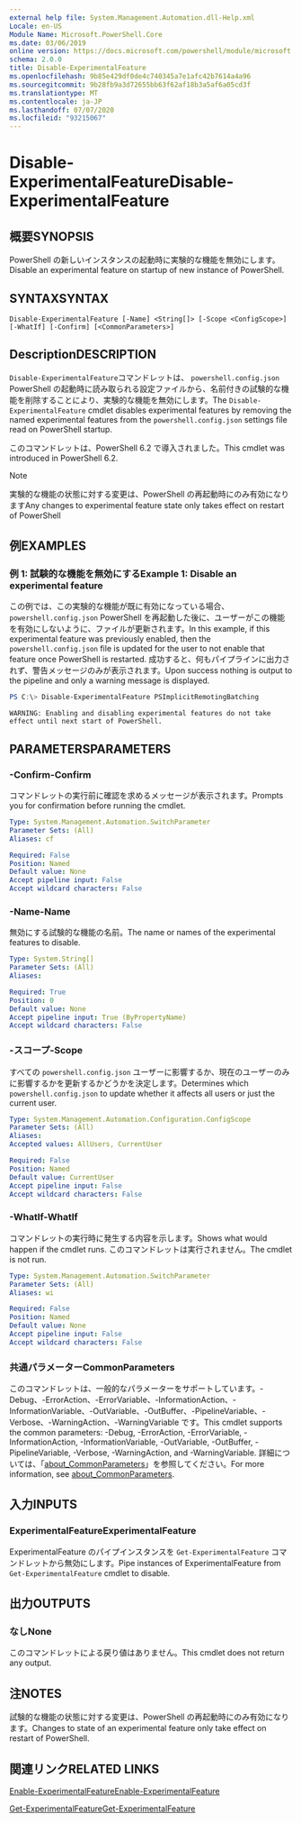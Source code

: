 ```yaml
---
external help file: System.Management.Automation.dll-Help.xml
Locale: en-US
Module Name: Microsoft.PowerShell.Core
ms.date: 03/06/2019
online version: https://docs.microsoft.com/powershell/module/microsoft.powershell.core/disable-experimentalfeature?view=powershell-6&WT.mc_id=ps-gethelp
schema: 2.0.0
title: Disable-ExperimentalFeature
ms.openlocfilehash: 9b85e429df0de4c740345a7e1afc42b7614a4a96
ms.sourcegitcommit: 9b28fb9a3d72655bb63f62af18b3a5af6a05cd3f
ms.translationtype: MT
ms.contentlocale: ja-JP
ms.lasthandoff: 07/07/2020
ms.locfileid: "93215067"
---
```

# <span data-ttu-id="b8036-102">Disable-ExperimentalFeature</span><span class="sxs-lookup"><span data-stu-id="b8036-102">Disable-ExperimentalFeature</span></span>

## <span data-ttu-id="b8036-103">概要</span><span class="sxs-lookup"><span data-stu-id="b8036-103">SYNOPSIS</span></span>
<span data-ttu-id="b8036-104">PowerShell の新しいインスタンスの起動時に実験的な機能を無効にします。</span><span class="sxs-lookup"><span data-stu-id="b8036-104">Disable an experimental feature on startup of new instance of PowerShell.</span></span>

## <span data-ttu-id="b8036-105">SYNTAX</span><span class="sxs-lookup"><span data-stu-id="b8036-105">SYNTAX</span></span>

```
Disable-ExperimentalFeature [-Name] <String[]> [-Scope <ConfigScope>] [-WhatIf] [-Confirm] [<CommonParameters>]
```

## <span data-ttu-id="b8036-106">Description</span><span class="sxs-lookup"><span data-stu-id="b8036-106">DESCRIPTION</span></span>

<span data-ttu-id="b8036-107">`Disable-ExperimentalFeature`コマンドレットは、 `powershell.config.json` PowerShell の起動時に読み取られる設定ファイルから、名前付きの試験的な機能を削除することにより、実験的な機能を無効にします。</span><span class="sxs-lookup"><span data-stu-id="b8036-107">The `Disable-ExperimentalFeature` cmdlet disables experimental features by removing the named experimental features from the `powershell.config.json` settings file read on PowerShell startup.</span></span>

<span data-ttu-id="b8036-108">このコマンドレットは、PowerShell 6.2 で導入されました。</span><span class="sxs-lookup"><span data-stu-id="b8036-108">This cmdlet was introduced in PowerShell 6.2.</span></span>

> [!NOTE]
> <span data-ttu-id="b8036-109">実験的な機能の状態に対する変更は、PowerShell の再起動時にのみ有効になります</span><span class="sxs-lookup"><span data-stu-id="b8036-109">Any changes to experimental feature state only takes effect on restart of PowerShell</span></span>

## <span data-ttu-id="b8036-110">例</span><span class="sxs-lookup"><span data-stu-id="b8036-110">EXAMPLES</span></span>

### <span data-ttu-id="b8036-111">例 1: 試験的な機能を無効にする</span><span class="sxs-lookup"><span data-stu-id="b8036-111">Example 1: Disable an experimental feature</span></span>

<span data-ttu-id="b8036-112">この例では、この実験的な機能が既に有効になっている場合、 `powershell.config.json` PowerShell を再起動した後に、ユーザーがこの機能を有効にしないように、ファイルが更新されます。</span><span class="sxs-lookup"><span data-stu-id="b8036-112">In this example, if this experimental feature was previously enabled, then the `powershell.config.json` file is updated for the user to not enable that feature once PowerShell is restarted.</span></span>
<span data-ttu-id="b8036-113">成功すると、何もパイプラインに出力されず、警告メッセージのみが表示されます。</span><span class="sxs-lookup"><span data-stu-id="b8036-113">Upon success nothing is output to the pipeline and only a warning message is displayed.</span></span>

```powershell
PS C:\> Disable-ExperimentalFeature PSImplicitRemotingBatching
```

```Output
WARNING: Enabling and disabling experimental features do not take effect until next start of PowerShell.
```

## <span data-ttu-id="b8036-114">PARAMETERS</span><span class="sxs-lookup"><span data-stu-id="b8036-114">PARAMETERS</span></span>

### <span data-ttu-id="b8036-115">-Confirm</span><span class="sxs-lookup"><span data-stu-id="b8036-115">-Confirm</span></span>

<span data-ttu-id="b8036-116">コマンドレットの実行前に確認を求めるメッセージが表示されます。</span><span class="sxs-lookup"><span data-stu-id="b8036-116">Prompts you for confirmation before running the cmdlet.</span></span>

```yaml
Type: System.Management.Automation.SwitchParameter
Parameter Sets: (All)
Aliases: cf

Required: False
Position: Named
Default value: None
Accept pipeline input: False
Accept wildcard characters: False
```

### <span data-ttu-id="b8036-117">-Name</span><span class="sxs-lookup"><span data-stu-id="b8036-117">-Name</span></span>

<span data-ttu-id="b8036-118">無効にする試験的な機能の名前。</span><span class="sxs-lookup"><span data-stu-id="b8036-118">The name or names of the experimental features to disable.</span></span>

```yaml
Type: System.String[]
Parameter Sets: (All)
Aliases:

Required: True
Position: 0
Default value: None
Accept pipeline input: True (ByPropertyName)
Accept wildcard characters: False
```

### <span data-ttu-id="b8036-119">-スコープ</span><span class="sxs-lookup"><span data-stu-id="b8036-119">-Scope</span></span>

<span data-ttu-id="b8036-120">すべての `powershell.config.json` ユーザーに影響するか、現在のユーザーのみに影響するかを更新するかどうかを決定します。</span><span class="sxs-lookup"><span data-stu-id="b8036-120">Determines which `powershell.config.json` to update whether it affects all users or just the current user.</span></span>

```yaml
Type: System.Management.Automation.Configuration.ConfigScope
Parameter Sets: (All)
Aliases:
Accepted values: AllUsers, CurrentUser

Required: False
Position: Named
Default value: CurrentUser
Accept pipeline input: False
Accept wildcard characters: False
```

### <span data-ttu-id="b8036-121">-WhatIf</span><span class="sxs-lookup"><span data-stu-id="b8036-121">-WhatIf</span></span>

<span data-ttu-id="b8036-122">コマンドレットの実行時に発生する内容を示します。</span><span class="sxs-lookup"><span data-stu-id="b8036-122">Shows what would happen if the cmdlet runs.</span></span>
<span data-ttu-id="b8036-123">このコマンドレットは実行されません。</span><span class="sxs-lookup"><span data-stu-id="b8036-123">The cmdlet is not run.</span></span>

```yaml
Type: System.Management.Automation.SwitchParameter
Parameter Sets: (All)
Aliases: wi

Required: False
Position: Named
Default value: None
Accept pipeline input: False
Accept wildcard characters: False
```

### <span data-ttu-id="b8036-124">共通パラメーター</span><span class="sxs-lookup"><span data-stu-id="b8036-124">CommonParameters</span></span>

<span data-ttu-id="b8036-125">このコマンドレットは、一般的なパラメーターをサポートしています。-Debug、-ErrorAction、-ErrorVariable、-InformationAction、-InformationVariable、-OutVariable、-OutBuffer、-PipelineVariable、-Verbose、-WarningAction、-WarningVariable です。</span><span class="sxs-lookup"><span data-stu-id="b8036-125">This cmdlet supports the common parameters: -Debug, -ErrorAction, -ErrorVariable, -InformationAction, -InformationVariable, -OutVariable, -OutBuffer, -PipelineVariable, -Verbose, -WarningAction, and -WarningVariable.</span></span> <span data-ttu-id="b8036-126">詳細については、「[about_CommonParameters](https://go.microsoft.com/fwlink/?LinkID=113216)」を参照してください。</span><span class="sxs-lookup"><span data-stu-id="b8036-126">For more information, see [about_CommonParameters](https://go.microsoft.com/fwlink/?LinkID=113216).</span></span>

## <span data-ttu-id="b8036-127">入力</span><span class="sxs-lookup"><span data-stu-id="b8036-127">INPUTS</span></span>

### <span data-ttu-id="b8036-128">ExperimentalFeature</span><span class="sxs-lookup"><span data-stu-id="b8036-128">ExperimentalFeature</span></span>

<span data-ttu-id="b8036-129">ExperimentalFeature のパイプインスタンスを `Get-ExperimentalFeature` コマンドレットから無効にします。</span><span class="sxs-lookup"><span data-stu-id="b8036-129">Pipe instances of ExperimentalFeature from `Get-ExperimentalFeature` cmdlet to disable.</span></span>

## <span data-ttu-id="b8036-130">出力</span><span class="sxs-lookup"><span data-stu-id="b8036-130">OUTPUTS</span></span>

### <span data-ttu-id="b8036-131">なし</span><span class="sxs-lookup"><span data-stu-id="b8036-131">None</span></span>

<span data-ttu-id="b8036-132">このコマンドレットによる戻り値はありません。</span><span class="sxs-lookup"><span data-stu-id="b8036-132">This cmdlet does not return any output.</span></span>

## <span data-ttu-id="b8036-133">注</span><span class="sxs-lookup"><span data-stu-id="b8036-133">NOTES</span></span>

<span data-ttu-id="b8036-134">試験的な機能の状態に対する変更は、PowerShell の再起動時にのみ有効になります。</span><span class="sxs-lookup"><span data-stu-id="b8036-134">Changes to state of an experimental feature only take effect on restart of PowerShell.</span></span>

## <span data-ttu-id="b8036-135">関連リンク</span><span class="sxs-lookup"><span data-stu-id="b8036-135">RELATED LINKS</span></span>

[<span data-ttu-id="b8036-136">Enable-ExperimentalFeature</span><span class="sxs-lookup"><span data-stu-id="b8036-136">Enable-ExperimentalFeature</span></span>](Enable-ExperimentalFeature.md)

[<span data-ttu-id="b8036-137">Get-ExperimentalFeature</span><span class="sxs-lookup"><span data-stu-id="b8036-137">Get-ExperimentalFeature</span></span>](Get-ExperimentalFeature.md)
